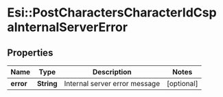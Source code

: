 # Esi::PostCharactersCharacterIdCspaInternalServerError

## Properties
Name | Type | Description | Notes
------------ | ------------- | ------------- | -------------
**error** | **String** | Internal server error message | [optional] 



